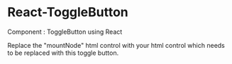 # React-ToggleButton
Component : ToggleButton using React

Replace the "mountNode" html control with your html control which needs to be replaced with this toggle button.
